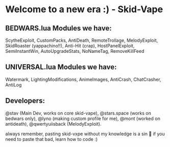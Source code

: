 # Welcome to a new era :) - Skid-Vape

## BEDWARS.lua Modules we have:
ScytheExploit, CustomPacks, AntiDeath, RemoteTrollage, MelodyExploit, SkidRoaster (yappachino!!), Anti-Hit (crap), HostPanelExploit, SemiInstantWin, AutoUpgradeStats, NoNameTag, RemoveKillFeed

## UNIVERSAL.lua Modules we have:
Watermark, LightingModifications, AnimeImages, AntiCrash, ChatCrasher, AntiLog

## Developers:
@stav (Main Dev, works on core skid-vape), @stars.space (works on bedwars only), @lyno (making custom profile for me), @mont (worked on antideath), @qwertyuiisback (MelodyExploit).

always remember, pasting skid-vxpe without my knowledge is a sin 🙏 
if you need to paste that bad, learn how to code :)
